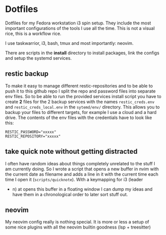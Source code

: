 # Dotfiles

Dotfiles for my Fedora workstation i3 spin setup. They include the most important configurations of
the tools I use all the time. This is not a visual rice, this is a workflow rice.

I use taskwarrior, i3, bash, tmux and most importantly: neovim. 

There are scripts in the __install__ directory to install packages, link the configs and setup the
systemd services.

## restic backup

To make it easy to manage different restic-repositories and to be able to push it to this github
repo I split the repo and password files into separate env files. So to be able to run the provided services
install script you have to create __2__ files for the 2 backup services with the names
`restic_creds.env` and `restic_creds_local.env` in the `sytemd/env/` directory. This allows you to
backup your files to different targets, for example I use a cloud and a hard drive. The contents of
the env files with the credentials have to look like this:

```
RESTIC_PASSWORD="xxxxx"
RESTIC_REPOSITORY="xxxxx"
```

## take quick note without getting distracted

I often have random ideas about things completely unrelated to the stuff I am currently doing. So I
wrote a script that opens a new buffer in nvim with the current date as filename and adds a line in
it with the current time each time I open it (`scripts/quicknote`). With a keymapping for i3 (leader
+ n) at opens this buffer in a floating window I can dump my ideas and have them in a chronological
order to later sort stuff out.

## neovim

My neovim config really is nothing special. It is more or less a setup of some nice plugins with all
the neovim builtin goodness (lsp + treesitter)

